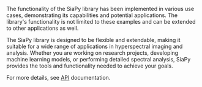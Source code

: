 The functionality of the SiaPy library has been implemented in various use cases, demonstrating its capabilities and potential applications. The library's functionality is not limited to these examples and can be extended to other applications as well.

The SiaPy library is designed to be flexible and extendable, making it suitable for a wide range of applications in hyperspectral imaging and analysis. Whether you are working on research projects, developing machine learning models, or performing detailed spectral analysis, SiaPy provides the tools and functionality needed to achieve your goals.

For more details, see [API](https://siapy.github.io/siapy-lib/latest/api/core/configs/) documentation.

